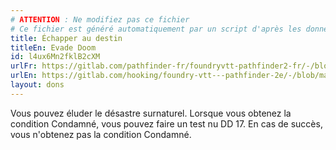 ```yaml
---
# ATTENTION : Ne modifiez pas ce fichier
# Ce fichier est généré automatiquement par un script d'après les données du module Foundry VTT officiel et de sa traduction
title: Échapper au destin
titleEn: Evade Doom
id: l4ux6Mn2fklB2cXM
urlFr: https://gitlab.com/pathfinder-fr/foundryvtt-pathfinder2-fr/-/blob/master/data/feats/l4ux6Mn2fklB2cXM.htm
urlEn: https://gitlab.com/hooking/foundry-vtt---pathfinder-2e/-/blob/master/packs/data/feats.db/evade-doom.json
layout: dons
---
```

Vous pouvez éluder le désastre surnaturel. Lorsque vous obtenez la condition Condamné, vous pouvez faire un test nu DD 17. En cas de succès, vous n'obtenez pas la condition Condamné.
